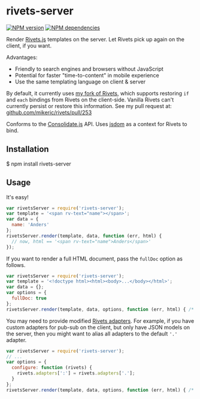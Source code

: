 # rivets-server

[![NPM version](https://badge.fury.io/js/rivets-server.png)](http://badge.fury.io/js/rivets-server)
[![NPM dependencies](https://david-dm.org/AndersDJohnson/rivets-server.png)](https://david-dm.org/AndersDJohnson/rivets-server)

Render [Rivets.js][rivets] templates on the server. Let Rivets pick up again on the client, if you want.

Advantages:
- Friendly to search engines and browsers without JavaScript
- Potential for faster "time-to-content" in mobile experience
- Use the same templating language on client & server

By default, it currently uses [my fork of Rivets][my-rivets], which supports
restoring `if` and `each` bindings from Rivets on the client-side.
Vanilla Rivets can't currently persist or restore this information.
See my pull request at: [github.com/mikeric/rivets/pull/253](https://github.com/mikeric/rivets/pull/253)

Conforms to the [Consolidate.js][consolidate] API.
Uses [jsdom] as a context for Rivets to bind.

## Installation

  $ npm install rivets-server

## Usage

It's easy!

```javascript
var rivetsServer = require('rivets-server');
var template = '<span rv-text="name"></span>';
var data = {
  name: 'Anders'
};
rivetsServer.render(template, data, function (err, html) {
  // now, html == '<span rv-text="name">Anders</span>'
});
```

If you want to render a full HTML document, pass the `fullDoc` option as follows.

```javascript
var rivetsServer = require('rivets-server');
var template = '<!doctype html><html><body>...</body></html>';
var data = {};
var options = {
  fullDoc: true
};
rivetsServer.render(template, data, options, function (err, html) { /* ... */ };
```

You may need to provide modified [Rivets adapters](http://www.rivetsjs.com/docs/#adapters).
For example, if you have custom adapters for pub-sub on the client, but only have JSON models on the server,
then you might want to alias all adapters to the default `'.'` adapter.

```javascript
var rivetsServer = require('rivets-server');
// ...
var options = {
  configure: function (rivets) {
    rivets.adapters[':'] = rivets.adapters['.'];
  }
};
rivetsServer.render(template, data, options, function (err, html) { /* ... */ };
```


[my-rivets]: https://github.com/AndersDJohnson/rivets/tree/revival
[rivets]: http://www.rivetsjs.com/docs/ "Rivets.js"
[jsdom]: https://github.com/tmpvar/jsdom
[consolidate]: https://github.com/visionmedia/consolidate.js/


